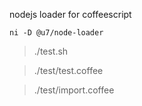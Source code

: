 nodejs loader for coffeescript

```
ni -D @u7/node-loader
```

> ./test.sh

> ./test/test.coffee

> ./test/import.coffee
